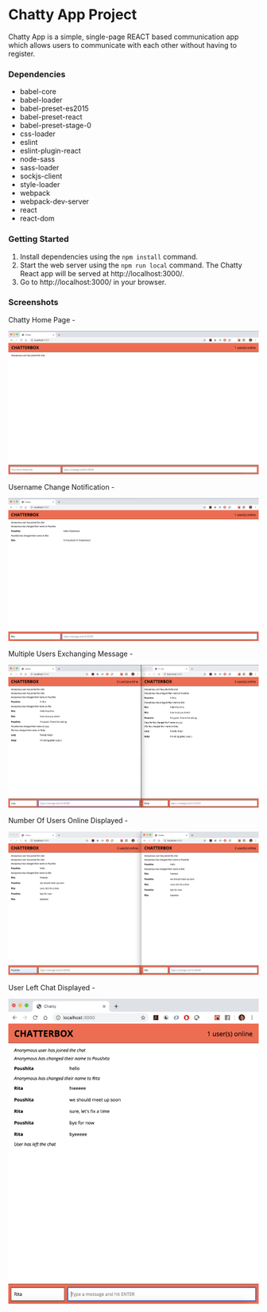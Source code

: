 # Chatty App Project

Chatty App is a simple, single-page REACT based communication app which allows users to communicate with each other without having to register.

### Dependencies

- babel-core
- babel-loader
- babel-preset-es2015
- babel-preset-react
- babel-preset-stage-0
- css-loader
- eslint
- eslint-plugin-react
- node-sass
- sass-loader
- sockjs-client
- style-loader
- webpack
- webpack-dev-server
- react
- react-dom

### Getting Started

1. Install dependencies using the `npm install` command.
2. Start the web server using the `npm run local` command. The Chatty React app will be served at http://localhost:3000/.
3. Go to http://localhost:3000/ in your browser.

### Screenshots

Chatty Home Page -

![Chatty Home Page](https://github.com/poushitaguha/Chatty-App/blob/master/docs/chatty-home-page.png "Chatty Home Page")


Username Change Notification -

![Username Change Notification](https://github.com/poushitaguha/Chatty-App/blob/master/docs/username-change-notification.png "Username Change Notification")


Multiple Users Exchanging Message -

![Multiple_Users_Exchanging_Message](https://github.com/poushitaguha/Chatty-App/blob/master/docs/multiple-users-exchanging-message.png "Multiple Users Exchanging Message")


Number Of Users Online Displayed -

![Number_Of_Users_Online_Displayed](https://github.com/poushitaguha/Chatty-App/blob/master/docs/number-of-users-online-displayed.png "Number Of Users Online Displayed")


User Left Chat Displayed -

![User_Left_Chat_Displayed](https://github.com/poushitaguha/Chatty-App/blob/master/docs/user-left-chat.png "User Left Chat Displayed")
